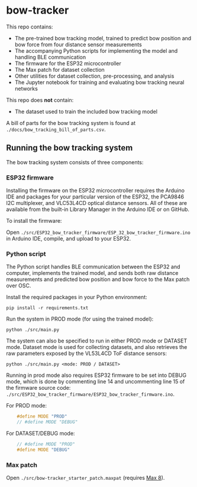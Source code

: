 # bow-tracker

This repo contains:

- The pre-trained bow tracking model, trained to predict bow position and bow force from four distance sensor measurements
- The accompanying Python scripts for implementing the model and handling BLE communication
- The firmware for the ESP32 microcontroller
- The Max patch for dataset collection
- Other utilities for dataset collection, pre-processing, and analysis
- The Jupyter notebook for training and evaluating bow tracking neural networks

This repo does **not** contain:
- The dataset used to train the included bow tracking model

A bill of parts for the bow tracking system is found at `./docs/bow_tracking_bill_of_parts.csv`.

## Running the bow tracking system

The bow tracking system consists of three components:

### ESP32 firmware

Installing the firmware on the ESP32 microcontroller requires the Arduino IDE and packages for your particular version of the ESP32, the PCA9846 I2C multiplexer, and VLC53L4CD optical distance sensors. All of these are available from the built-in Library Manager in the Arduino IDE or on GitHub.

To install the firmware:

Open `./src/ESP32_bow_tracker_firmware/ESP_32_bow_tracker_firmware.ino` in Arduino IDE, compile, and upload to your ESP32.

### Python script

The Python script handles BLE communication between the ESP32 and computer, implements the trained model, and sends both raw distance measurements and predicted bow position and bow force to the Max patch over OSC.

Install the required packages in your Python environment:

``
pip install -r requirements.txt
``

Run the system in PROD mode (for using the trained model):

``
python ./src/main.py
``

The system can also be specified to run in either PROD mode or DATASET mode. Dataset mode is used for collecting datasets, and also retrieves the raw parameters exposed by the VL53L4CD ToF distance sensors:

``
python ./src/main.py <mode: PROD / DATASET>
``

Running in prod mode also requires ESP32 firmware to be set into DEBUG mode, which is done by commenting line 14 and uncommenting line 15 of the firmware source code: `./src/ESP32_bow_tracker_firmware/ESP32_bow_tracker_firmware.ino`.

For PROD mode:

```cpp
    #define MODE "PROD"
    // #define MODE "DEBUG"
```

For DATASET/DEBUG mode:

```cpp
    // #define MODE "PROD"
    #define MODE "DEBUG"
```

### Max patch

Open `./src/bow-tracker_starter_patch.maxpat` (requires [Max 8](https://cycling74.com/products/max)).